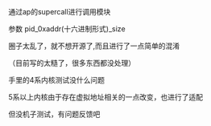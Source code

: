 通过ap的supercall进行调用模块

参数 pid_0xaddr(十六进制形式)_size

圈子太乱了，就不想开源了,而且进行了一点简单的混淆

（目前写的太糙了，很多东西都没处理）

手里的4系内核测试没什么问题

5系以上内核由于存在虚拟地址相关的一点改变，也进行了适配

但没机子测试，有问题反馈吧
